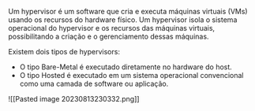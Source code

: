 Um hypervisor é um software que cria e executa máquinas virtuais (VMs) usando os recursos do hardware físico. Um hypervisor isola o sistema operacional do hypervisor e os recursos das máquinas virtuais, possibilitando a criação e o gerenciamento dessas máquinas.

Existem dois tipos de hypervisors:
* O tipo Bare-Metal é executado diretamente no hardware do host.
* O tipo Hosted é executado em um sistema operacional convencional como uma camada de software ou aplicação.

![[Pasted image 20230813230332.png]]